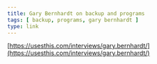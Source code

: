 ```yaml
---
title: Gary Bernhardt on backup and programs
tags: [ backup, programs, gary bernhardt ]
type: link
---
```

[https://usesthis.com/interviews/gary.bernhardt/](https://usesthis.com/interviews/gary.bernhardt/)